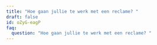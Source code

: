 ```yaml
---
title: "Hoe gaan jullie te werk met een reclame? "
draft: false
id: oZyG-eagP
faq:
  question: "Hoe gaan jullie te werk met een reclame? "
---
```

